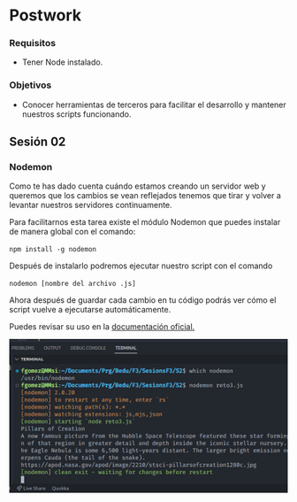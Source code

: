 # Postwork

### Requisitos

* Tener Node instalado.

### Objetivos

* Conocer herramientas de terceros para facilitar el desarrollo y mantener nuestros scripts funcionando.

## Sesión 02

### Nodemon

Como te has dado cuenta cuándo estamos creando un servidor web y queremos que los cambios se vean reflejados tenemos que tirar y volver a levantar nuestros servidores continuamente.

Para facilitarnos esta tarea existe el módulo Nodemon que puedes instalar de manera global con el comando:

`npm install -g nodemon`

Después de instalarlo podremos ejecutar nuestro script con el comando

`nodemon [nombre del archivo .js]`

Ahora después de guardar cada cambio en tu código podrás ver cómo el script vuelve a ejecutarse automáticamente.

Puedes revisar su uso en la [documentación oficial.](https://www.npmjs.com/package/nodemon)

![Nodemon Instalado y Listo](./img/s2nodemon.png)